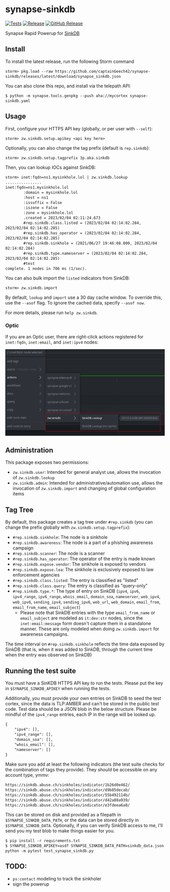 # synapse-sinkdb
[![Tests](https://github.com/captainGeech42/synapse-sinkdb/actions/workflows/test.yml/badge.svg)](https://github.com/captainGeech42/synapse-sinkdb/actions/workflows/test.yml) [![Release](https://github.com/captainGeech42/synapse-sinkdb/actions/workflows/release.yml/badge.svg)](https://github.com/captainGeech42/synapse-sinkdb/actions/workflows/release.yml) [![GitHub Release](https://img.shields.io/github/release/captainGeech42/synapse-sinkdb.svg?style=flat)](https://github.com/captainGeech42/synapse-sinkdb/releases)

Synapse Rapid Powerup for [SinkDB](https://sinkdb.abuse.ch/)

## Install

To install the latest release, run the following Storm command

```
storm> pkg.load --raw https://github.com/captainGeech42/synapse-sinkdb/releases/latest/download/synapse_sinkdb.json
```

You can also clone this repo, and install via the telepath API:

```
$ python -m synapse.tools.genpkg --push aha://mycortex synapse-sinkdb.yaml
```

## Usage

First, configure your HTTPS API key (globally, or per user with `--self`):

```
storm> zw.sinkdb.setup.apikey <api key here>
```

Optionally, you can also change the tag prefix (default is `rep.sinkdb`):

```
storm> zw.sinkdb.setup.tagprefix 3p.aka.sinkdb
```

Then, you can lookup IOCs against SinkDB:

```
storm> inet:fqdn=ns1.mysinkhole.lol | zw.sinkdb.lookup
................
inet:fqdn=ns1.mysinkhole.lol
        :domain = mysinkhole.lol
        :host = ns1
        :issuffix = False
        :iszone = False
        :zone = mysinkhole.lol
        .created = 2023/02/04 02:11:24.673
        #rep.sinkdb.class.listed = (2023/02/04 02:14:02.284, 2023/02/04 02:14:02.285)
        #rep.sinkdb.has_operator = (2023/02/04 02:14:02.284, 2023/02/04 02:14:02.285)
        #rep.sinkdb.sinkhole = (2021/06/27 19:46:08.000, 2023/02/04 02:14:02.284)
        #rep.sinkdb.type.nameserver = (2023/02/04 02:14:02.284, 2023/02/04 02:14:02.285)
        #test
complete. 1 nodes in 706 ms (1/sec).
```

You can also bulk import the `listed` indicators from SinkDB:

```
storm> zw.sinkdb.import
```

By default, `lookup` and `import` use a 30 day cache window. To override this, use the `--asof` flag. To ignore the cached data, specify `--asof now`.

For more details, please run `help zw.sinkdb`.

### Optic

If you are an Optic user, there are right-click actions registered for `inet:fqdn`, `inet:email`, and `inet:ipv4` nodes:

![optic screenshot of sinkdb enrichment](./optic.png)

## Administration

This package exposes two permissions:

* `zw.sinkdb.user`: Intended for general analyst use, allows the invocation of `zw.sinkdb.lookup`
* `zw.sinkdb.admin`: Intended for administrative/automation use, allows the invocation of `zw.sinkdb.import` and changing of global configuration items

## Tag Tree

By default, this package creates a tag tree under `#rep.sinkdb` (you can change the prefix globally with `zw.sinkdb.setup.tagprefix`):

* `#rep.sinkdb.sinkhole`: The node is a sinkhole
* `#rep.sinkdb.awareness`: The node is a part of a phishing awareness campaign
* `#rep.sinkdb.scanner`: The node is a scanner
* `#rep.sinkdb.has_operator`: The operator of the entry is made known
* `#rep.sinkdb.expose.vendor`: The sinkhole is exposed to vendors
* `#rep.sinkdb.expose.lea`: The sinkhole is exclusively exposed to law enforcement agencies
* `#rep.sinkdb.class.listed`: The entry is classified as "listed"
* `#rep.sinkdb.class.query`: The entry is classified as "query-only"
* `#rep.sinkdb.type.*`: The type of entry on SinkDB (`ipv4`, `ipv6`, `ipv4_range`, `ipv6_range`, `whois_email`, `domain_soa`, `nameserver`, `web_ipv4`, `web_ipv6`, `sending_ipv4`, `sending_ipv6`, `web_url`, `web_domain`, `email_from`, `email_from_name`, `email_subject`)
  * Please note that SinkDB entries with the type `email_from_name` or `email_subject` are modeled as `it:dev:str` nodes, since the `inet:email:message` form doesn't capture them in a standalone manner. These are only modeled when doing `zw.sinkdb.import` for awareness campaigns.

The time interval on `#rep.sinkdb.sinkhole` reflects the time data exposed by SinkDB (that is, when it was added to SinkDB, through the current time when the entry was observed on SinkDB)

## Running the test suite

You must have a SinKDB HTTPS API key to run the tests. Please put the key in `$SYNAPSE_SINKDB_APIKEY` when running the tests.

Additionally, you must provide your own entries on SinkDB to seed the test cortex, since the data is TLP:AMBER and can't be stored in the public test code. Test data should be a JSON blob in the below structure. Please be mindful of the `ipv4_range` entries, each IP in the range will be looked up.

```
{
    "ipv4": [],
    "ipv4_range": [],
    "domain_soa": [],
    "whois_email": [],
    "nameserver": []
}
```

Make sure you add at least the following indicators (the test suite checks for the combination of tags they provide). They *should* be accessible on any account type, ymmv:

```
https://sinkdb.abuse.ch/sinkholes/indicator/1b26d0e462/
https://sinkdb.abuse.ch/sinkholes/indicator/d9b85decab/
https://sinkdb.abuse.ch/sinkholes/indicator/55b492114b/
https://sinkdb.abuse.ch/sinkholes/indicator/d42a88a939/
https://sinkdb.abuse.ch/sinkholes/indicator/e3fdeea6a0/
```

This can be stored on disk and provided as a filepath in `$SYNAPSE_SINKDB_DATA_PATH`, or the data can be stored directly in `$SYNAPSE_SINKDB_DATA`. Optionally, if you can verify SinkDB access to me, I'll send you my test blob to make things easier for you.

```
$ pip install -r requirements.txt
$ SYNAPSE_SINKDB_APIKEY=asdf SYNAPSE_SINKDB_DATA_PATH=sinkdb_data.json python -m pytest test_synapse_sinkdb.py
```

## TODO:

* `ps:contact` modeling to track the sinkholer
* sign the powerup